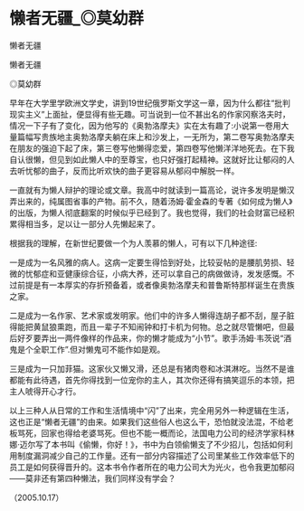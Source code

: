 # 懒者无疆_◎莫幼群

懒者无疆

懒者无疆

◎莫幼群

早年在大学里学欧洲文学史，讲到19世纪俄罗斯文学这一章，因为什么都往“批判现实主义”上面扯，便显得有些无趣。可当说到一位不甚出名的作家冈察洛夫时，情况一下子有了变化，因为他写的《奥勃洛摩夫》实在太有趣了:小说第一卷用大量篇幅写贵族地主奥勃洛摩夫躺在床上和沙发上，一无所为，第二卷写奥勃洛摩夫在朋友的强迫下起了床，第三卷写他懒得恋爱，第四卷写他懒洋洋地死去。在下我自认很懒，但见到如此懒人中的至尊宝，也只好强打起精神。这就好比让郁闷的人去听忧郁的曲子，反而比听欢快的曲子更容易从郁闷中解脱一样。

一直就有为懒人辩护的理论或文章。我高中时就读到一篇高论，说许多发明是懒汉弄出来的，纯属图省事的产物。前不久，随着汤姆·霍金森的专著《如何成为懒人》的出版，为懒人彻底翻案的时候似乎已经到了。我也觉得，我们的社会财富已经积累得相当多，足以让一部分人先懒起来了。

根据我的理解，在新世纪要做一个为人羡慕的懒人，可有以下几种途径:

一是成为一名风雅的病人。这病一定要生得恰到好处，比较妥帖的是腰肌劳损、轻微的忧郁症和亚健康综合征，小病大养，还可以拿自己的病做做诗，发发感慨。不过前提是有一本厚实的存折预备着，或者像奥勃洛摩夫和普鲁斯特那样诞生在贵族之家。

二是成为一名作家、艺术家或发明家。他们中的许多人懒得连胡子都不刮，屋子脏得能把黄鼠狼熏跑，而且一辈子不知闹钟和打卡机为何物。总之就尽管懒吧，但最后好歹要弄出一两件像样的作品来，你的懒才能成为“小节”。歌手汤姆·韦茨说“酒鬼是个全职工作”.但对懒鬼可不能作如是观。

三是成为一只加菲猫。这家伙又懒又滑，还总是有猪肉卷和冰淇淋吃。当然不是谁都能有此待遇，首先你得找到一位宠你的主人，其次你还得有搞笑逗乐的本领，把主人唬得开心才行。

以上三种人从日常的工作和生活情境中“闪”了出来，完全用另外一种逻辑在生活，这也正是“懒者无疆”的由来。如果我们这些俗人也这么干，恐怕就没法混，不给老板骂死，回家也得给老婆骂死。但也不能一概而论，法国电力公司的经济学家科林娜·迈尔写了本书叫《偷懒，你好！》，书中为白领偷懒支了不少招儿，包括如何利用制度漏洞减少自己的工作量。还有一部分内容描述了公司里某些工作效率低下的员工是如何获得晋升的。这本书令作者所在的电力公司大为光火，也令我更加郁闷——莫非还有第四种懒法，我们同样没有学会？

（2005.10.17）